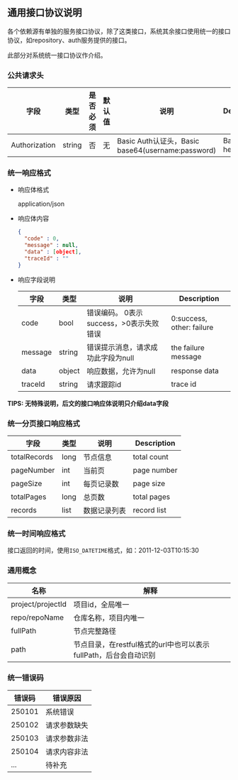 ## 通用接口协议说明

各个依赖源有单独的服务接口协议，除了这类接口，系统其余接口使用统一的接口协议，如repository、auth服务提供的接口。

此部分对系统统一接口协议作介绍。

### 公共请求头

| 字段          | 类型   | 是否必须 | 默认值 | 说明                                              | Description       |
| ------------- | ------ | -------- | ------ | ------------------------------------------------- | ----------------- |
| Authorization | string | 否       | 无     | Basic Auth认证头，Basic base64(username:password) | Basic Auth header |

### 统一响应格式

- 响应体格式

  application/json

- 响应体内容

  ```json
  {
    "code" : 0,
    "message" : null,
    "data" : [object],
    "traceId" : ""
  }
  ```

- 响应字段说明

  | 字段    | 类型   | 说明                                    | Description               |
  | ------- | ------ | --------------------------------------- | ------------------------- |
  | code    | bool   | 错误编码。 0表示success，>0表示失败错误 | 0:success, other: failure |
  | message | string | 错误提示消息，请求成功此字段为null      | the failure message       |
  | data    | object | 响应数据，允许为null                    | response data             |
  | traceId | string | 请求跟踪id                              | trace id                  |


**TIPS: 无特殊说明，后文的接口响应体说明只介绍data字段**

### 统一分页接口响应格式

| 字段       | 类型 | 说明         | Description  |
| ---------- | ---- | ------------ | ------------ |
| totalRecords | long | 节点信息     | total count  |
| pageNumber   | int  | 当前页       | page number |
| pageSize   | int  | 每页记录数   | page size    |
| totalPages | long  | 总页数       | total pages  |
| records    | list | 数据记录列表 | record list  |

### 统一时间响应格式

接口返回的时间，使用`ISO_DATETIME`格式，如：2011-12-03T10:15:30

### 通用概念

| 名称              | 解释                                                         |
| ----------------- | ------------------------------------------------------------ |
| project/projectId | 项目id，全局唯一                                             |
| repo/repoName     | 仓库名称，项目内唯一                                         |
| fullPath          | 节点完整路径                                                 |
| path              | 节点目录，在restful格式的url中也可以表示fullPath，后台会自动识别 |

### 统一错误码

| 错误码 | 错误原因     |
| ------ | ------------ |
| 250101 | 系统错误     |
| 250102 | 请求参数缺失 |
| 250103 | 请求参数非法 |
| 250104 | 请求内容非法 |
| ...    | 待补充       |